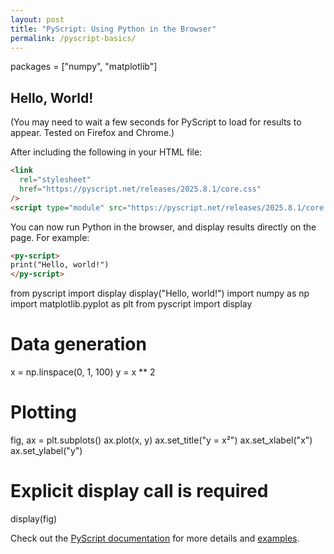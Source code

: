```yaml
---
layout: post
title: "PyScript: Using Python in the Browser"
permalink: /pyscript-basics/
---
```


<!-- Latest PyScript CDN links -->
<link
  rel="stylesheet"
  href="https://pyscript.net/releases/2025.8.1/core.css"
/>
<script type="module" src="https://pyscript.net/releases/2025.8.1/core.js"></script>

<py-config>
packages = ["numpy", "matplotlib"]
</py-config>

## Hello, World!
(You may need to wait a few seconds for PyScript to load for results to appear. Tested on Firefox and Chrome.)

After including the following in your HTML file:
```html
<link
  rel="stylesheet"
  href="https://pyscript.net/releases/2025.8.1/core.css"
/>
<script type="module" src="https://pyscript.net/releases/2025.8.1/core.js"></script>
```
You can now run Python in the browser, and display results directly on the page. For example:

```html
<py-script>
print("Hello, world!")
</py-script>
```

<py-script>
from pyscript import display
display("Hello, world!")
</py-script>

<py-script>
import numpy as np
import matplotlib.pyplot as plt
from pyscript import display

# Data generation
x = np.linspace(0, 1, 100)
y = x ** 2

# Plotting
fig, ax = plt.subplots()
ax.plot(x, y)
ax.set_title("y = x²")
ax.set_xlabel("x")
ax.set_ylabel("y")

# Explicit display call is required
display(fig)
</py-script>

Check out the [PyScript documentation](https://pyscript.net/) for more details and [examples](https://docs.pyscript.net/2025.8.1/examples/).